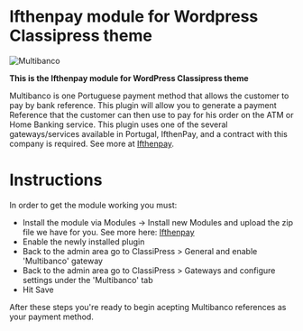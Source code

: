 Ifthenpay module for Wordpress Classipress theme
==============
![Multibanco](https://raw.githubusercontent.com/ifthenpay/omnipay-ifthenpay/master/mb.png)

**This is the Ifthenpay module for WordPress Classipress theme**

Multibanco is one Portuguese payment method that allows the customer to pay by bank reference.
This plugin will allow you to generate a payment Reference that the customer can then use to pay for his order on the ATM or Home Banking service. This plugin uses one of the several gateways/services available in Portugal, IfthenPay, and a contract with this company is required. See more at [Ifthenpay](https://ifthenpay.com).

# Instructions

In order to get the module working you must:
- Install the module via Modules -> Install new Modules and upload the zip file we have for you. See more here: [Ifthenpay](http://ifthenpay.com)
- Enable the newly installed plugin
- Back to the admin area go to ClassiPress > General and enable 'Multibanco' gateway
- Back to the admin area go to ClassiPress > Gateways and configure settings under the 'Multibanco' tab
- Hit Save

After these steps you're ready to begin acepting Multibanco references as your payment method.
